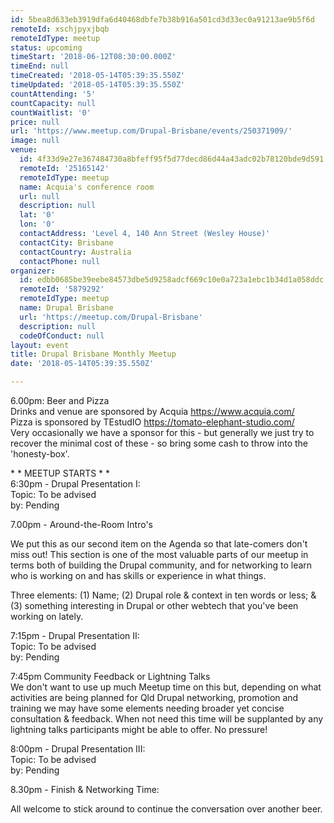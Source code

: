 ```yaml
---
id: 5bea8d633eb3919dfa6d40468dbfe7b38b916a501cd3d33ec0a91213ae9b5f6d
remoteId: xschjpyxjbqb
remoteIdType: meetup
status: upcoming
timeStart: '2018-06-12T08:30:00.000Z'
timeEnd: null
timeCreated: '2018-05-14T05:39:35.550Z'
timeUpdated: '2018-05-14T05:39:35.550Z'
countAttending: '5'
countCapacity: null
countWaitlist: '0'
price: null
url: 'https://www.meetup.com/Drupal-Brisbane/events/250371909/'
image: null
venue:
  id: 4f33d9e27e367484730a8bfeff95f5d77decd86d44a43adc02b78120bde9d591
  remoteId: '25165142'
  remoteIdType: meetup
  name: Acquia's conference room
  url: null
  description: null
  lat: '0'
  lon: '0'
  contactAddress: 'Level 4, 140 Ann Street (Wesley House)'
  contactCity: Brisbane
  contactCountry: Australia
  contactPhone: null
organizer:
  id: edbb0685be39eebe84573dbe5d9258adcf669c10e0a723a1ebc1b34d1a058ddc
  remoteId: '5879292'
  remoteIdType: meetup
  name: Drupal Brisbane
  url: 'https://meetup.com/Drupal-Brisbane'
  description: null
  codeOfConduct: null
layout: event
title: Drupal Brisbane Monthly Meetup
date: '2018-05-14T05:39:35.550Z'

---
```

<p>6.00pm: Beer and Pizza<br/>Drinks and venue are sponsored by Acquia <a href="https://www.acquia.com/" class="linkified">https://www.acquia.com/</a><br/>Pizza is sponsored by TEstudIO <a href="https://tomato-elephant-studio.com/" class="linkified">https://tomato-elephant-studio.com/</a><br/>Very occasionally we have a sponsor for this - but generally we just try to recover the minimal cost of these - so bring some cash to throw into the 'honesty-box'.</p> <p>* * MEETUP STARTS * *<br/>6:30pm - Drupal Presentation I:<br/>Topic: To be advised<br/>by: Pending</p> <p>7.00pm - Around-the-Room Intro's</p> <p>We put this as our second item on the Agenda so that late-comers don't miss out! This section is one of the most valuable parts of our meetup in terms both of building the Drupal community, and for networking to learn who is working on and has skills or experience in what things.</p> <p>Three elements: (1) Name; (2) Drupal role &amp; context in ten words or less; &amp; (3) something interesting in Drupal or other webtech that you've been working on lately.</p> <p>7:15pm - Drupal Presentation II:<br/>Topic: To be advised<br/>by: Pending</p> <p>7:45pm Community Feedback or Lightning Talks<br/>We don't want to use up much Meetup time on this but, depending on what activities are being planned for Qld Drupal networking, promotion and training we may have some elements needing broader yet concise consultation &amp; feedback. When not need this time will be supplanted by any lightning talks participants might be able to offer. No pressure!</p> <p>8:00pm - Drupal Presentation III:<br/>Topic: To be advised<br/>by: Pending</p> <p>8.30pm - Finish &amp; Networking Time:</p> <p>All welcome to stick around to continue the conversation over another beer.</p>
